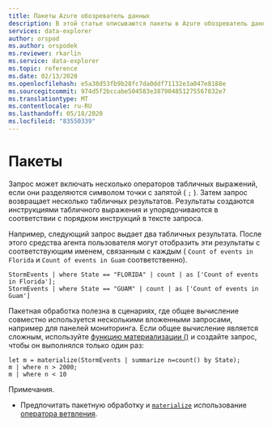 ```yaml
---
title: Пакеты Azure обозреватель данных
description: В этой статье описываются пакеты в Azure обозреватель данных.
services: data-explorer
author: orspod
ms.author: orspodek
ms.reviewer: rkarlin
ms.service: data-explorer
ms.topic: reference
ms.date: 02/13/2020
ms.openlocfilehash: e5a38d53fb9b28fc7da0ddf71132e3a047e8188e
ms.sourcegitcommit: 974d5f2bccabe504583e387904851275567832e7
ms.translationtype: MT
ms.contentlocale: ru-RU
ms.lasthandoff: 05/18/2020
ms.locfileid: "83550339"
---
```

# <a name="batches"></a>Пакеты

Запрос может включать несколько операторов табличных выражений, если они разделяются символом точки с запятой ( `;` ). Затем запрос возвращает несколько табличных результатов. Результаты создаются инструкциями табличного выражения и упорядочиваются в соответствии с порядком инструкций в тексте запроса.

Например, следующий запрос выдает два табличных результата. После этого средства агента пользователя могут отобразить эти результаты с соответствующим именем, связанным с каждым ( `Count of events in Florida` и `Count of events in Guam` соответственно).

```kusto
StormEvents | where State == "FLORIDA" | count | as ['Count of events in Florida'];
StormEvents | where State == "GUAM" | count | as ['Count of events in Guam']
```

Пакетная обработка полезна в сценариях, где общее вычисление совместно используется несколькими вложенными запросами, например для панелей мониторинга. Если общее вычисление является сложным, используйте [функцию материализации ()](./materializefunction.md) и создайте запрос, чтобы он выполнялся только один раз:

```kusto
let m = materialize(StormEvents | summarize n=count() by State);
m | where n > 2000;
m | where n < 10
```

Примечания.
* Предпочитать пакетную обработку и [`materialize`](materializefunction.md) использование [оператора ветвления](forkoperator.md).
